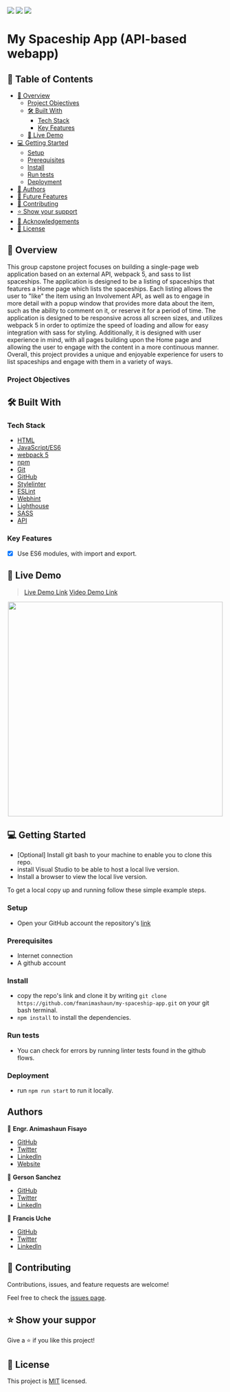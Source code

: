 ![](https://img.shields.io/badge/fmanimashaun-green)
![](https://img.shields.io/badge/francis3400-blue)
![](https://img.shields.io/badge/gealsanchez-red)

# My Spaceship App (API-based webapp)

## 📗 Table of Contents

- [📖 Overview](#about-project)
  - [Project Objectives](#project-objectives)
  - [🛠 Built With](#built-with)
    - [Tech Stack](#tech-stack)
    - [Key Features](#key-features)
  - [🚀 Live Demo](#live-demo)
- [💻 Getting Started](#getting-started)
  - [Setup](#setup)
  - [Prerequisites](#prerequisites)
  - [Install](#install)
  - [Run tests](#run-tests)
  - [Deployment](#deployment)
- [👥 Authors](#authors)
- [🔭 Future Features](#future-features)
- [🤝 Contributing](#contributing)
- [⭐️ Show your support](#support)
- [🙏 Acknowledgements](#acknowledgements)
- [📝 License](#license)


## 📖 Overview <a name="about-project"></a>

This group capstone project focuses on building a single-page web application based on an external API, webpack 5, and sass to list spaceships. The application is designed to be a listing of spaceships that features a Home page which lists the spaceships. Each listing allows the user to "like" the item using an Involvement API, as well as to engage in more detail with a popup window that provides more data about the item, such as the ability to comment on it, or reserve it for a period of time. The application is designed to be responsive across all screen sizes, and utilizes webpack 5 in order to optimize the speed of loading and allow for easy integration with sass for styling. Additionally, it is designed with user experience in mind, with all pages building upon the Home page and allowing the user to engage with the content in a more continuous manner. Overall, this project provides a unique and enjoyable experience for users to list spaceships and engage with them in a variety of ways.


### Project Objectives <a name="project-objectives"></a>


## 🛠 Built With <a name="built-with"></a>

### Tech Stack <a name="tech-stack"></a>

- [HTML](https://developer.mozilla.org/en-US/docs/Web/HTML)
- [JavaScript/ES6](https://262.ecma-international.org/6.0/)
- [webpack 5](https://webpack.js.org/)
- [npm](https://www.npmjs.com/)
- [Git](https://git-scm.com/)
- [GitHub](https://github.com)
- [Stylelinter](https://stylelint.io/)
- [ESLint](https://eslint.org/)
- [Webhint](https://webhint.io/)
- [Lighthouse](https://ethcar.github.io/lighthouse/)
- [SASS](https://sass-lang.com/)
- [API](https://www.notion.so/Leaderboard-API-service-24c0c3c116974ac49488d4eb0267ade3)

### Key Features <a name="key-features"></a>

- [x] Use ES6 modules, with import and export.

## 🚀 Live Demo <a name="live-demo"></a>

> [Live Demo Link](https://fmanimashaun.github.io/my-spaceship-app/)
> [Video Demo Link](#)

<p align="center">
  <img width="500" src="#">
</P>

## 💻 Getting Started <a name="getting-started"></a>

- [Optional] Install git bash to your machine to enable you to clone this repo.
- install Visual Studio to be able to host a local live version.
- Install a browser to view the local live version.

To get a local copy up and running follow these simple example steps.
### Setup <a name="setup"></a>

- Open your GitHub account the repository's [link](https://github.com/fmanimashaun/my-spaceship-app)

### Prerequisites <a name="prerequisites"></a>

- Internet connection
- A github account
### Install <a name="install"></a>

- copy the repo's link and clone it by writing `git clone https://github.com/fmanimashaun/my-spaceship-app.git` on your git bash terminal.
- `npm install` to install the dependencies.

### Run tests <a name="run-tests"></a>

- You can check for errors by running linter tests found in the github flows.

### Deployment <a name="deployment"></a>

- run `npm run start` to run it locally.

## Authors <a name="authors"></a>

👤 **Engr. Animashaun Fisayo**

- [GitHub](https://github.com/fmanimashaun)
- [Twitter](https://twitter.com/fmanimashaun)
- [LinkedIn](https://www.linkedin.com/in/fmanimashaun/)
- [Website](https://fmanimashaun.com)

👤 **Gerson Sanchez**

- [GitHub](https://github.com/gealsanchez)
- [Twitter](https://twitter.com/gealsanchez)
- [LinkedIn](https://www.linkedin.com/in/gerson-sanchez-88309b57/)

👤 **Francis Uche**

- [GitHub](https://github.com/francis3400)
- [Twitter](https://twitter.com/francisBlinkz)
- [LinkedIn](https://www.linkedin.com/in/francis-uche-888675213)

## 🤝 Contributing <a name="contributing"></a>

Contributions, issues, and feature requests are welcome!

Feel free to check the [issues page](../../issues/).

## ⭐️ Show your suppor <a name="support"></a>

Give a ⭐️ if you like this project!

## 📝 License <a name="license"></a>
This project is [MIT](./LICENSE) licensed.
